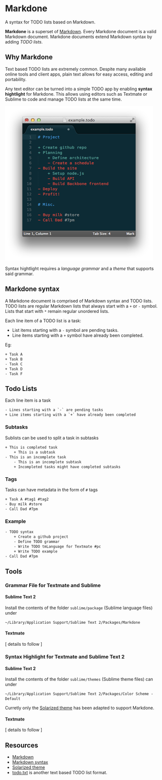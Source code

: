 Markdone
========

A syntax for TODO lists based on Markdown.

**Markdone** is a superset of [Markdown](http://daringfireball.net/projects/markdown/). Every Markdone document is a valid Markdown document. Markdone documents extend Markdown syntax by adding _TODO lists_.

## Why Markdone

Text based TODO lists are extremely common. Despite many available online tools and client apps, plain text allows for easy access, editing and portability.

Any text editor can be turned into a simple TODO app by enabling **syntax hightlight** for Markdone. This allows using editors such as Textmate or Sublime to code and manage TODO lists at the same time.

![example](https://github.com/omarrr/markdone/blob/master/images/example.png?raw=true)

Syntax hightlight requires a _language grammar_ and a _theme_ that supports said grammar.

## Markdone syntax

A Markdone document is comprised of Markdown syntax and TODO lists. TODO lists are regular Markdown lists that always start with a `+` or `-` symbol. Lists that start with `*` remain regular unordered lists.

Each line item of a TODO list is a task: 

* List items starting with a `-` symbol are pending tasks.
* Line items starting with a `+` symbol have already been completed.

Eg:

	+ Task A
	+ Task B
	- Task C
	+ Task D
	- Task F


## Todo Lists
Each line item is a task

	- Lines starting with a `-` are pending tasks
	+ Line items starting with a `+` have already been completed

### Subtasks

Sublists can be used to split a task in subtasks

	+ This is completed task
		+ This is a subtask
	- This is an incomplete task
		- This is an incomplete subtask
		+ Incompleted tasks might have completed subtasks

### Tags
Tasks can have metadata in the form of `#` tags

	+ Task A #tag1 #tag2
	- Buy milk #store
	- Call Dad #7pm

### Example

	- TODO syntax
		+ Create a github project
		- Define TODO grammar
		- Write TODO tmLanguage for Textmate #pc
		+ Write TODO example
	- Call Dad #7pm

## Tools
### Grammar File for Textmate and Sublime

#### Sublime Text 2
Install the contents of the folder `sublime/package` (Sublime language files) under
	
	~/Library/Application Support/Sublime Text 2/Packages/Markdone

#### Textmate
[ details to follow ]

### Syntax Highlight for Textmate and Sublime Text 2

#### Sublime Text 2
Install the contents of the folder `sublime/themes` (Sublime theme files) can under
	
	~/Library/Application Support/Sublime Text 2/Packages/Color Scheme - Default

Curretly only the [Solarized theme](https://github.com/altercation/solarized) has been adapted to support Markdone.

#### Textmate
[ details to follow ]

## Resources

* [Markdown](http://daringfireball.net/projects/markdown/)
* [Markdown syntax](http://daringfireball.net/projects/markdown/syntax)
* [Solarized theme](https://github.com/altercation/solarized)
* [todo.txt](http://todotxt.com/) is another text based TODO list format.


